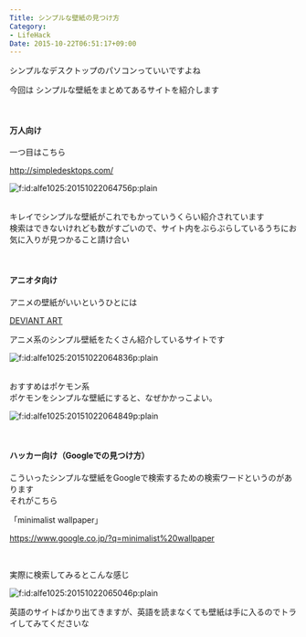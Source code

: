 ```yaml
---
Title: シンプルな壁紙の見つけ方
Category:
- LifeHack
Date: 2015-10-22T06:51:17+09:00
---
```


シンプルなデスクトップのパソコンっていいですよね

今回は シンプルな壁紙をまとめてあるサイトを紹介します

 

#### 万人向け

一つ目はこちら

<a href="http://simpledesktops.com/">http://simpledesktops.com/</a>

<img class="hatena-fotolife" title="f:id:alfe1025:20151022064756p:plain" src="https://cdn-ak.f.st-hatena.com/images/fotolife/a/alfe1025/20151022/20151022064756.png" alt="f:id:alfe1025:20151022064756p:plain" />

<br />キレイでシンプルな壁紙がこれでもかっていうくらい紹介されています<br />検索はできないけれども数がすごいので、サイト内をぶらぶらしているうちにお気に入りが見つかること請け合い

 

#### アニオタ向け

アニメの壁紙がいいというひとには

<a href="https://www.deviantart.com/search?q=minimalist%20wallpaper">DEVIANT ART</a>

アニメ系のシンプル壁紙をたくさん紹介しているサイトです

<img class="hatena-fotolife" title="f:id:alfe1025:20151022064836p:plain" src="https://cdn-ak.f.st-hatena.com/images/fotolife/a/alfe1025/20151022/20151022064836.png" alt="f:id:alfe1025:20151022064836p:plain" />

<br />おすすめはポケモン系<br />ポケモンをシンプルな壁紙にすると、なぜかかっこよい。

<img class="hatena-fotolife" title="f:id:alfe1025:20151022064849p:plain" src="https://cdn-ak.f.st-hatena.com/images/fotolife/a/alfe1025/20151022/20151022064849.png" alt="f:id:alfe1025:20151022064849p:plain" />

 

#### ハッカー向け（Googleでの見つけ方）

こういったシンプルな壁紙をGoogleで検索するための検索ワードというのがあります<br />それがこちら

「minimalist wallpaper」 

<a href="https://www.google.co.jp/?q=minimalist%20wallpaper">https://www.google.co.jp/?q=minimalist%20wallpaper</a>

 

実際に検索してみるとこんな感じ

<img class="hatena-fotolife" title="f:id:alfe1025:20151022065046p:plain" src="https://cdn-ak.f.st-hatena.com/images/fotolife/a/alfe1025/20151022/20151022065046.png" alt="f:id:alfe1025:20151022065046p:plain" />

英語のサイトばかり出てきますが、英語を読まなくても壁紙は手に入るのでトライしてみてくださいな

